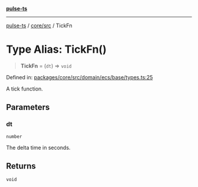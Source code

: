 [**pulse-ts**](../../../README.md)

***

[pulse-ts](../../../README.md) / [core/src](../README.md) / TickFn

# Type Alias: TickFn()

> **TickFn** = (`dt`) => `void`

Defined in: [packages/core/src/domain/ecs/base/types.ts:25](https://github.com/jlehett/pulse-ts/blob/b287bc18de1bbb78a8cc43f602a646e458610bc3/packages/core/src/domain/ecs/base/types.ts#L25)

A tick function.

## Parameters

### dt

`number`

The delta time in seconds.

## Returns

`void`
